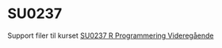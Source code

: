 # SU0237
Support filer til kurset [SU0237 R Programmering Videregående](https://github.com/SuperUsersDK/SU0237)
